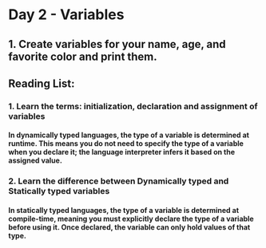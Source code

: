 
# Day 2 - Variables

## 1. Create variables for your name, age, and favorite color and print them.

## Reading List:

### 1. Learn the terms: initialization, declaration and assignment of variables

####  In dynamically typed languages, the type of a variable is determined at runtime. This means you do not need to specify the type of a variable when you declare it; the language interpreter infers it based on the assigned value.

### 2. Learn the difference between Dynamically typed and Statically typed variables

#### In statically typed languages, the type of a variable is determined at compile-time, meaning you must explicitly declare the type of a variable before using it. Once declared, the variable can only hold values of that type.
